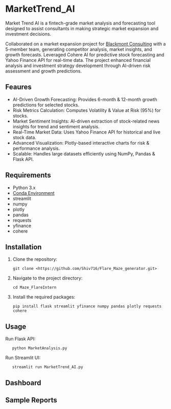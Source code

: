 # MarketTrend_AI

Market Trend AI is a fintech-grade market analysis and forecasting tool designed to assist consultants in making strategic market expansion and investment decisions.

Collaborated on a market expansion project for [Blackmont Consulting](https://www.blackmontconsulting.com) with a 5-member team, generating competitor analysis, market insights, and growth forecasts. Leveraged Cohere AI for predictive stock forecasting and Yahoo Finance API for real-time data. The project enhanced financial analysis and investment strategy development through AI-driven risk assessment and growth predictions.

## Feaures
- AI-Driven Growth Forecasting: Provides 6-month & 12-month growth predictions for selected stocks.
- Risk Metrics Calculation: Computes Volatility & Value at Risk (95%) for stocks.
- Market Sentiment Insights: AI-driven extraction of stock-related news insights for trend and sentiment analysis.
- Real-Time Market Data: Uses Yahoo Finance API for historical and live stock data.
- Advanced Visualization: Plotly-based interactive charts for risk & performance analysis.
- Scalable: Handles large datasets efficiently using NumPy, Pandas & Flask API.

## Requirements

- Python 3.x
- [Conda Environment](https://docs.conda.io/projects/conda/en/latest/user-guide/tasks/manage-environments.html)
- streamlit
- numpy
- plotly
- pandas
- requests
- yfinance
- cohere


## Installation

1. Clone the repository:
    ```
    git clone <https://github.com/Shiv716/Flare_Maze_generator.git>
    ```
2. Navigate to the project directory:
    ```
    cd Maze_FlareIntern
    ```
3. Install the required packages:
    ```
    pip install flask streamlit yfinance numpy pandas plotly requests cohere
    ```

## Usage

Run Flask API:
 ```
    python MarketAnalysis.py
 ```

Run Streamlit UI:
 ```
    streamlit run MarketTrend_AI.py
 ```

## Dashboard 


## Sample Reports

